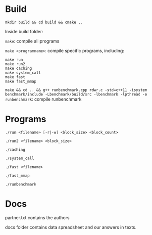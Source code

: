 # Build
`mkdir build && cd build && cmake ..`

Inside build folder:

`make`: compile all programs

`make <programname>`: compile specific programs, including:

```
make run
make run2
make caching
make system_call
make fast
make fast_mmap
```

`make && cd .. && g++ runbenchmark.cpp rdwr.c -std=c++11 -isystem benchmark/include -Lbenchmark/build/src -lbenchmark -lpthread -o runbenchmark`: compile runbenchmark

# Programs
`./run <filename> [-r|-w] <block_size> <block_count>`

`./run2 <filename> <block_size>`

`./caching`

`./system_call`

`./fast <filename>`

`./fast_mmap`

`./runbenchmark`

# Docs

partner.txt contains the authors

docs folder contains data spreadsheet and our answers in texts.